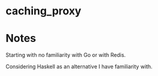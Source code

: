 # caching_proxy

# Notes
Starting with no familiarity with Go or with Redis. 

Considering Haskell as an alternative I have familiarity with.
